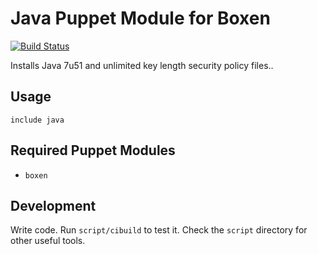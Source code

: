 # Java Puppet Module for Boxen

[![Build Status](https://travis-ci.org/boxen/puppet-java.png?branch=master)](https://travis-ci.org/boxen/puppet-java)

Installs Java 7u51 and unlimited key length security policy files..


## Usage

```puppet
include java
```

## Required Puppet Modules

* `boxen`

## Development

Write code. Run `script/cibuild` to test it. Check the `script`
directory for other useful tools.
